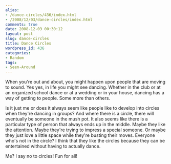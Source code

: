 ```yaml
---
alias:
- /dance-circles/436/index.html
- /2008/12/03/dance-circles/index.html
comments: true
date: 2008-12-03 00:30:12
layout: post
slug: dance-circles
title: Dance Circles
wordpress_id: 436
categories:
- Random
tags:
- Seen-Around
---
```


When you're out and about, you might happen upon people that are moving to sound.  Yes yes, in life you might see dancing.  Whether in the club or at an organized school dance or at a wedding or in your house, dancing has a way of getting to people.  Some more than others.

Is it just me or does it always seem like people like to develop into circles when they're dancing in groups?  And where there is a circle, there will eventually be someone in the mush pot.  It also seems like there is a particular type of person that always ends up in the middle.  Maybe they like the attention.  Maybe they're trying to impress a special someone.  Or maybe they just love a little space while they're busting their moves.  Everyone who's not in the circle?  I think that they like the circles because they can be entertained without having to actually dance.

Me?  I say no to circles!  Fun for all!
